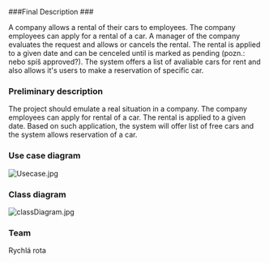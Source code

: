 ###Final Description ###

A company allows a rental of their cars to employees. The company employees can apply for a rental of a car. A manager of the company evaluates the request and allows or cancels the rental. The rental is applied to a given date and can be cenceled until is marked as pending (pozn.: nebo spíš approved?). The system offers a list of avaliable cars for rent and also allows it's users to make a reservation of specific car.  


### Preliminary description ###

The project should emulate a real situation in a company. The company employees can apply for rental of a car. The rental is applied to a given date. Based on such application, the system will offer list of free cars and the system allows reservation of a car.

### Use case diagram ###
![Usecase.jpg](https://bitbucket.org/repo/8op8qp/images/602775678-Usecase.jpg)

### Class diagram ###
![classDiagram.jpg](https://bytebucket.org/JayDee8/pa165-car-park/raw/ba1995ba6522e57e725f75f464cedb792be3eae3/res/classDiagram.jpg)


### Team ###
Rychlá rota